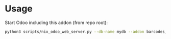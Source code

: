 # Usage

Start Odoo including this addon (from repo root):

```bash
python3 scripts/nix_odoo_web_server.py --db-name mydb --addon barcodes_generator_abstract
```
